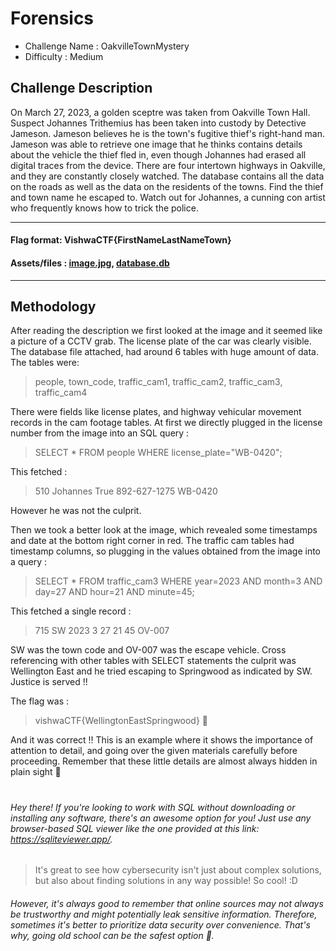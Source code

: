 # Forensics
- Challenge Name : OakvilleTownMystery
- Difficulty :  Medium

## Challenge Description
On March 27, 2023, a golden sceptre was taken from Oakville Town Hall. Suspect Johannes Trithemius has been taken into custody by Detective Jameson. Jameson believes he is the town's fugitive thief's right-hand man. Jameson was able to retrieve one image that he thinks contains details about the vehicle the thief fled in, even though Johannes had erased all digital traces from the device. There are four intertown highways in Oakville, and they are constantly closely watched. The database contains all the data on the roads as well as the data on the residents of the towns. Find the thief and town name he escaped to. Watch out for Johannes, a cunning con artist who frequently knows how to trick the police.

---------

#### Flag format: VishwaCTF{FirstNameLastNameTown}

#### Assets/files : [image.jpg](https://klsgit-wgcs.github.io/VishwaCTF-2023/writeups/Forensics/image.jpg), [database.db](https://klsgit-wgcs.github.io/VishwaCTF-2023/writeups/Forensics/database.db) 

---------

## Methodology
After reading the description we first looked at the image and it seemed like a picture of a CCTV grab. The license plate of the car was clearly visible. The database file attached, had around 6 tables with huge amount of data. The tables were:

> people, town_code, traffic_cam1, traffic_cam2, traffic_cam3, traffic_cam4

There were fields like license plates, and highway vehicular movement records in the cam footage tables. At first we directly plugged in the license number from the image into an SQL query :

> SELECT * FROM people WHERE license_plate="WB-0420";

This fetched :

> 510	Johannes True	892-627-1275	WB-0420

However he was not the culprit.

Then we took a better look at the image, which revealed some timestamps and date at the bottom right corner in red. The traffic cam tables had timestamp columns, so plugging in the values obtained from the image into a query :

> SELECT * FROM traffic_cam3 WHERE year=2023 AND month=3 AND day=27 AND hour=21 AND minute=45;

This fetched a single record :

> 715	SW	2023	3	27	21	45	OV-007

SW was the town code and OV-007 was the escape vehicle. Cross referencing with other tables with SELECT statements the culprit was Wellington East and he tried escaping to Springwood as indicated by SW. Justice is served !! 

The flag was :

> vishwaCTF{WellingtonEastSpringwood} 🥳

And it was correct !! This is an example where it shows the importance of attention to detail, and going over the given materials carefully before proceeding. Remember that these little details are almost always hidden in plain sight 👀

# 

###### Hey there! If you're looking to work with SQL without downloading or installing any software, there's an awesome option for you! Just use any browser-based SQL viewer like the one provided at this link: https://sqliteviewer.app/.

> It's great to see how cybersecurity isn't just about complex solutions, but also about finding solutions in any way possible! So cool! :D

###### However, it's always good to remember that online sources may not always be trustworthy and might potentially leak sensitive information. Therefore, sometimes it's better to prioritize data security over convenience. That's why, *going old school can be the safest option* 🦺.
